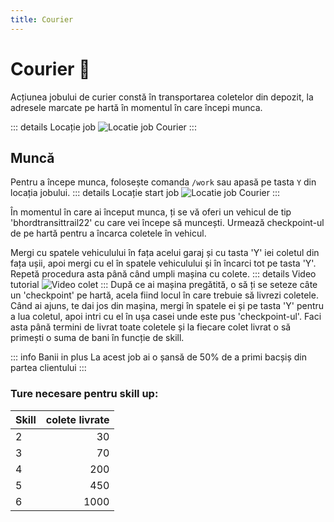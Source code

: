 ```yaml
---
title: Courier
---
```


# Courier 🛵

Acțiunea jobului de curier constă în transportarea coletelor din depozit, la adresele marcate pe hartă în momentul în care începi munca.

::: details Locație job
![Locatie job Courier](https://i.imgur.com/ozWT9Es.png "Locație job Courier")
:::
## Muncă
Pentru a începe munca, folosește comanda `/work` sau apasă pe tasta `Y` din locația jobului.
::: details Locație start job
![Locatie job Courier](https://i.imgur.com/tUIZQV0.png "Locație job Courier")
:::

În momentul în care ai început munca, ți se vă oferi un vehicul de tip 'bhordtransittrail22' cu care vei începe să muncești. Urmează checkpoint-ul de pe hartă pentru a încarca coletele în vehicul.

Mergi cu spatele vehiculului în fața acelui garaj și cu tasta 'Y' iei coletul din fața ușii, apoi mergi cu el în spatele vehiculului și în încarci tot pe tasta 'Y'. Repetă procedura asta până când umpli mașina cu colete.
::: details Video tutorial
![Video colet](https://i.imgur.com/lYgqxEs.gif "Video colet")
:::
După ce ai mașina pregătită, o să ți se seteze câte un 'checkpoint' pe hartă, acela fiind locul în care trebuie să livrezi coletele. Când ai ajuns, te dai jos din mașina, mergi în spatele ei și pe tasta 'Y' pentru a lua coletul, apoi intri cu el în ușa casei unde este pus 'checkpoint-ul'. Faci asta până termini de livrat toate coletele și la fiecare colet livrat o să primești o suma de bani în funcție de skill.

::: info Banii in plus
La acest job ai o șansă de 50% de a primi bacșiș din partea clientului
:::

### Ture necesare pentru skill up:

| Skill         |  colete livrate  |
| ------------- | ----: |
| 2             | 30|
| 3             | 70|
| 4             | 200|
| 5             | 450|
| 6             | 1000|

